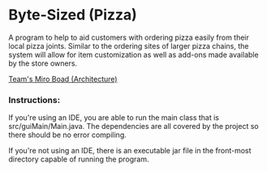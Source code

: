 # Byte-Sized (Pizza)
A program to help to aid customers with ordering pizza easily from their local pizza joints. Similar to the ordering sites of larger pizza chains, the system will allow for item customization as well as add-ons made available by the store owners.﻿

[Team's Miro Boad (Architecture)](https://miro.com/app/board/uXjVPvnCMpw=/)


### Instructions:
If you're using an IDE, you are able to run the main class that is src/guiMain/Main.java. The dependencies are all covered by the project so there should be no error compiling.

If you're not using an IDE, there is an executable jar file in the front-most directory capable of running the program.
